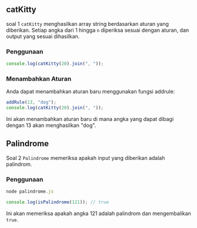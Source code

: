 ## catKitty

soal 1 `catKitty` menghasilkan array string berdasarkan aturan yang diberikan.
Setiap angka dari 1 hingga `n` diperiksa sesuai dengan aturan, dan output yang sesuai dihasilkan.

### Penggunaan

```javascript
console.log(catKitty(20).join(", "));
```

### Menambahkan Aturan

Anda dapat menambahkan aturan baru menggunakan fungsi addrule:

```javascript
addRule(13, "dog");
console.log(catKitty(20).join(", "));
```

Ini akan menambahkan aturan baru di mana angka yang dapat dibagi dengan 13 akan menghasilkan "dog".


## Palindrome

Soal 2 `Palindrome` memeriksa apakah input yang diberikan adalah palindrom.

### Penggunaan

```javascript
node palindrome.js
```

```javascript
console.log(isPalindrome(121)); // true
```

Ini akan memeriksa apakah angka 121 adalah palindrom dan mengembalikan `true`.
